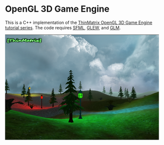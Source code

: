 # OpenGL 3D Game Engine

This is a C++ implementation of the [ThinMatrix OpenGL 3D Game Engine tutorial series](https://www.youtube.com/playlist?list=PLRIWtICgwaX0u7Rf9zkZhLoLuZVfUksDP). The code requires [SFML](http://www.sfml-dev.org/index.php), [GLEW](http://glew.sourceforge.net/), and [GLM](http://glm.g-truc.net/).

![Current Screenshot](screenshot.png)
